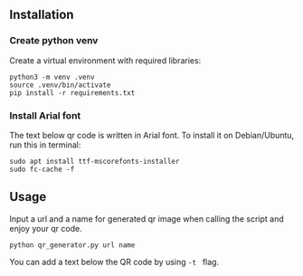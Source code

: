 ## Installation 

### Create python venv
Create a virtual environment with required libraries: 

```
python3 -m venv .venv
source .venv/bin/activate
pip install -r requirements.txt
```

### Install Arial font

The text below qr code is written in Arial font. To install it on Debian/Ubuntu, run this in terminal: 
```
sudo apt install ttf-mscorefonts-installer
sudo fc-cache -f
```

## Usage 

Input a url and a name for generated qr image when calling the script and enjoy your qr code. 

`python qr_generator.py url name`

You can add a text below the QR code by using `-t ` flag. 